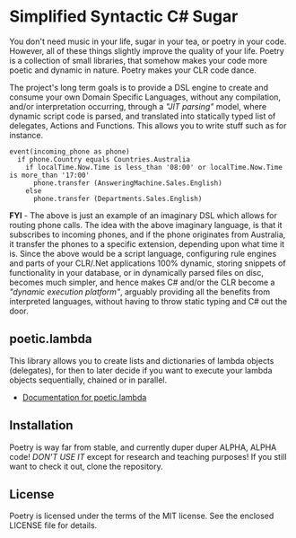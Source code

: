 
# Simplified Syntactic C# Sugar

You don't need music in your life, sugar in your tea, or poetry in your code.
However, all of these things slightly improve the quality of your life. Poetry
is a collection of small libraries, that somehow makes your code more poetic and
dynamic in nature. Poetry makes your CLR code dance.

The project's long term goals is to provide a DSL engine to create and consume
your own Domain Specific Languages, without any compilation, and/or
interpretation occurring, through a _"JIT parsing"_ model, where dynamic script
code is parsed, and translated into statically typed list of delegates, Actions
and Functions. This allows you to write stuff such as for instance.

```
event(incoming_phone as phone)
  if phone.Country equals Countries.Australia
    if localTime.Now.Time is less_than '08:00' or localTime.Now.Time is more_than '17:00'
      phone.transfer (AnsweringMachine.Sales.English)
    else
      phone.transfer (Departments.Sales.English)
```

**FYI** - The above is just an example of an imaginary DSL which allows for
routing phone calls. The idea with the above imaginary language, is that it
subscribes to incoming phones, and if the phone originates from Australia, it
transfer the phones to a specific extension, depending upon what time it is.
Since the above would be a script language, configuring rule engines and parts
of your CLR/.Net applications 100% dynamic, storing snippets of functionality
in your database, or in dynamically parsed files on disc, becomes much simpler,
and hence makes C# and/or the CLR become a _"dynamic execution platform"_,
arguably providing all the benefits from interpreted languages, without having
to throw static typing and C# out the door.

## poetic.lambda

This library allows you to create lists and dictionaries of lambda objects
(delegates), for then to later decide if you want to execute your lambda
objects sequentially, chained or in parallel.

* [Documentation for poetic.lambda](docs/poetic.lambda.md)

## Installation

Poetry is way far from stable, and currently duper duper ALPHA, ALPHA code!
_DON'T USE IT_ except for research and teaching purposes! If you still want
to check it out, clone the repository.

## License

Poetry is licensed under the terms of the MIT license. See the enclosed LICENSE
file for details.

